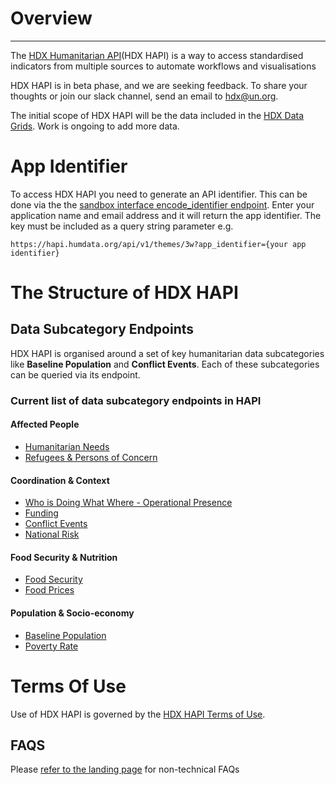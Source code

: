 # Overview

---

The [HDX Humanitarian API](https://data.humdata.org/hapi)(HDX HAPI) is a way to access standardised indicators from multiple sources to automate workflows and visualisations

HDX HAPI is in beta phase, and we are seeking feedback. To share your thoughts or join our slack channel, send an email to [hdx@un.org](hdx@un.org).

The initial scope of HDX HAPI will be the data included in the [HDX Data Grids](https://data.humdata.org/dashboards/overview-of-data-grids). Work is ongoing to add more data.

# App Identifier

To access HDX HAPI you need to generate an API identifier. This can be done via the the [sandbox interface encode_identifier endpoint](https://hapi.humdata.org/docs#/Utility/get_encoded_identifier_api_v1_encode_identifier_get). Enter your application name and email address and it will return the app identifier. The key must be included as a query string parameter e.g.

```
https://hapi.humdata.org/api/v1/themes/3w?app_identifier={your app identifier}
```

# The Structure of HDX HAPI

## Data Subcategory Endpoints
HDX HAPI is organised around a set of key humanitarian data subcategories like **Baseline Population** and **Conflict Events**. Each of these subcategories can be queried via its endpoint.

### Current list of data subcategory endpoints in HAPI

#### Affected People

- [Humanitarian Needs](https://hapi.humdata.org/docs#/Affected%20people/get_humanitarian_needs_api_v1_affected_people_humanitarian_needs_get)
- [Refugees & Persons of Concern](https://hapi.humdata.org/docs#/Affected%20people/get_refugees_api_v1_affected_people_refugees_get)

#### Coordination & Context

- [Who is Doing What Where - Operational Presence](https://hapi.humdata.org/docs#/3W%20Operational%20Presence/get_operational_presences_api_v1_coordination_context_operational_presence_get)
- [Funding](https://hapi.humdata.org/docs#/Funding/get_fundings_api_v1_coordination_context_funding_get)
- [Conflict Events](https://hapi.humdata.org/docs#/Conflict%20Events/get_conflict_events_api_v1_coordination_context_conflict_event_get)
- [National Risk](https://hapi.humdata.org/docs#/National%20Risk/get_national_risks_api_v1_coordination_context_national_risk_get)

#### Food Security & Nutrition

- [Food Security](https://hapi.humdata.org/docs#/Food%20Security%20%26%20Nutrition/get_food_security_api_v1_food_food_security_get)
- [Food Prices](https://hapi.humdata.org/docs#/Food%20Security%20%26%20Nutrition/get_food_prices_api_v1_food_food_price_get)

#### Population & Socio-economy

- [Baseline Population](https://hapi.humdata.org/docs#/Baseline%20Population/get_populations_api_v1_population_social_population_get)
- [Poverty Rate](https://hapi.humdata.org/docs#/Baseline%20Population/get_poverty_rates_api_v1_population_social_poverty_rate_get)

# Terms Of Use

Use of HDX HAPI is governed by the [HDX HAPI Terms of Use](https://data.humdata.org/hapi/terms).

## FAQS

Please [refer to the landing page](https://data.humdata.org/hapi) for non-technical FAQs
